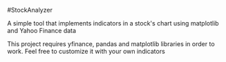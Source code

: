 #StockAnalyzer

A simple tool that implements indicators in a stock's chart using matplotlib and Yahoo Finance data

This project requires yfinance, pandas and matplotlib libraries in order to work.
Feel free to customize it with your own indicators
